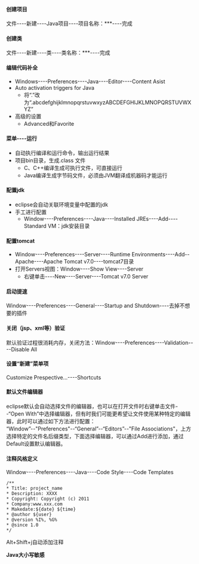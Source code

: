 #### 创建项目
文件----新建----Java项目----项目名称：***----完成

#### 创建类
文件----新建----类----类名称：***----完成

#### 编辑代码补全 
- Windows----Preferences----Java----Editor----Content Asist
- Auto activation triggers for Java
    + 将“.”改为“.abcdefghijklmnopqrstuvwxyzABCDEFGHIJKLMNOPQRSTUVWXYZ”
- 高级的设置
    + Advanced和Favorite 

#### 菜单----运行
- 自动执行编译和运行命令，输出运行结果
- 项目bin目录，生成.class 文件
    + C、C++编译生成可执行文件，可直接运行
    + Java编译生成字节码文件，必须由JVM翻译成机器码才能运行

#### 配置jdk
- eclipse会自动关联环境变量中配置的jdk
- 手工进行配置
    + Window----Preferences----Java----Installed JREs----Add----Standard VM：jdk安装目录 

#### 配置tomcat
- Window----Preferences----Server----Runtime Environments----Add--Apache----Apache Tomcat v7.0----tomcat7目录
- 打开Servers视图：Window----Show View----Server
    + 右键单击----New----Server----Tomcat v7.0 Server

#### 启动提速
Window----Preferences----General----Startup and Shutdown----去掉不想要的插件  

#### 关闭（jsp、xml等）验证
默认验证过程很消耗内存，关闭方法：Window----Preferences----Validation----Disable All

#### 设置“新建”菜单项  
Customize Prespective...----Shortcuts

#### 默认文件编辑器  
eclipse默认会自动选择文件的编辑器，也可以在打开文件时右键单击文件--“Open With”中选择编辑器，但有时我们可能更希望让文件使用某种特定的编辑器，此时可以通过如下方法进行配置：  
“Window”--"Preferences"--“General”--“Editors”--"File Associations"，上方选择特定的文件名后缀类型，下面选择编辑器，可以通过Add进行添加，通过Default设置默认编辑器。

#### 注释风格定义  
Window----Preferences----Java----Code Style----Code Templates

```
/**
* Title: project_name
* Description: XXXX
* Copyright: Copyright (c) 2011
* Company:www.xxx.com
* Makedate:${date} ${time}
* @author ${user}
* @version %I%, %G%
* @since 1.0
*/  
```

Alt+Shift+j自动添加注释


**Java大小写敏感** 